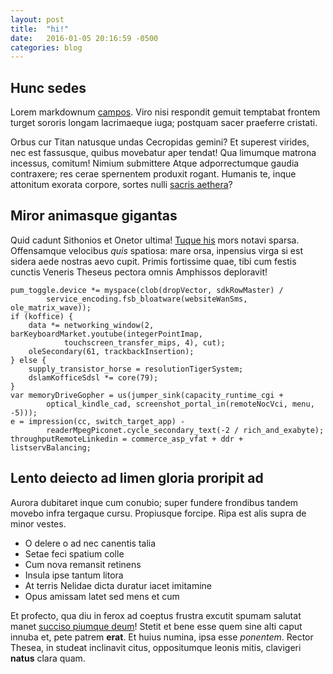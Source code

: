 ```yaml
---
layout: post
title:  "hi!"
date:   2016-01-05 20:16:59 -0500
categories: blog
---
```


## Hunc sedes

Lorem markdownum [campos](http://www.billmays.net/). Viro nisi respondit gemuit
temptabat frontem turget sororis longam lacrimaeque iuga; postquam sacer
praeferre cristati.

Orbus cur Titan natusque undas Cecropidas gemini? Et superest virides, nec est
fassusque, quibus movebatur aper tendat! Qua limumque matrona incessus, comitum!
Nimium submittere Atque adporrectumque gaudia contraxere; res cerae spernentem
produxit rogant. Humanis te, inque attonitum exorata corpore, sortes nulli
[sacris aethera](http://www.billmays.net/)?

## Miror animasque gigantas

Quid cadunt Sithonios et Onetor ultima! [Tuque his](http://example.com/) mors
notavi sparsa. Offensamque velocibus *quis* spatiosa: mare orsa, inpensius virga
si est sidera aede nostras aevo cupit. Primis fortissime quae, tibi cum festis
cunctis Veneris Theseus pectora omnis Amphissos deploravit!

    pum_toggle.device *= myspace(clob(dropVector, sdkRowMaster) /
            service_encoding.fsb_bloatware(websiteWanSms, ole_matrix_wave));
    if (koffice) {
        data *= networking_window(2, barKeyboardMarket.youtube(integerPointImap,
                touchscreen_transfer_mips, 4), cut);
        oleSecondary(61, trackbackInsertion);
    } else {
        supply_transistor_horse = resolutionTigerSystem;
        dslamKofficeSdsl *= core(79);
    }
    var memoryDriveGopher = us(jumper_sink(capacity_runtime_cgi +
            optical_kindle_cad, screenshot_portal_in(remoteNocVci, menu, -5)));
    e = impression(cc, switch_target_app) -
            readerMpegPiconet.cycle_secondary_text(-2 / rich_and_exabyte);
    throughputRemoteLinkedin = commerce_asp_vfat + ddr + listservBalancing;


## Lento deiecto ad limen gloria proripit ad

Aurora dubitaret inque cum conubio; super fundere frondibus tandem movebo infra
tergaque cursu. Propiusque forcipe. Ripa est alis supra de minor vestes.

- O delere o ad nec canentis talia
- Setae feci spatium colle
- Cum nova remansit retinens
- Insula ipse tantum litora
- At terris Nelidae dicta duratur iacet imitamine
- Opus amissam latet sed mens et cum

Et profecto, qua diu in ferox ad coeptus frustra excutit spumam salutat manet
[succiso piumque deum](http://tumblr.com/)! Stetit et bene esse quem sine alti
caput innuba et, pete patrem **erat**. Et huius numina, ipsa esse *ponentem*.
Rector Thesea, in studeat inclinavit citus, oppositumque leonis mitis, clavigeri
**natus** clara quam.